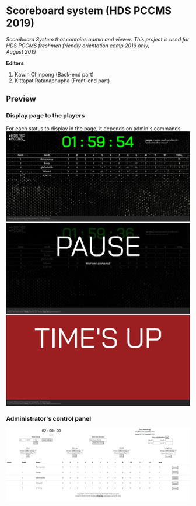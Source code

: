 # Scoreboard system (HDS PCCMS 2019)
*Scoreboard System that contains admin and viewer. This project is used for HDS PCCMS freshmen friendly orientation camp 2019 only, <br> August 2019*

**Editors**
1. Kawin Chinpong (Back-end part)
2. Kittapat Ratanaphupha (Front-end part)

## Preview
### Display page to the players
For each status to display in the page, it depends on admin's commands.
![play](https://github.com/kawin7538/HDS_WEB/blob/master/Play.jpg)
![pause](https://github.com/kawin7538/HDS_WEB/blob/master/Pause.jpg)
![times up](https://github.com/kawin7538/HDS_WEB/blob/master/times%20up.jpg)

### Administrator's control panel
![admin](https://github.com/kawin7538/HDS_WEB/blob/master/Admin.jpg)
